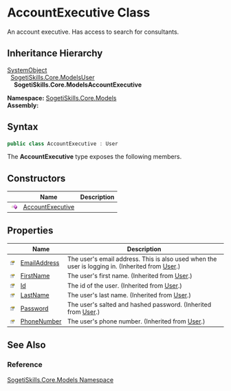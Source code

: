 AccountExecutive Class
======================
An account executive. Has access to search for consultants.


Inheritance Hierarchy
---------------------
[SystemObject][1]  
  [SogetiSkills.Core.ModelsUser][2]  
    **SogetiSkills.Core.ModelsAccountExecutive**  

**Namespace:** [SogetiSkills.Core.Models][3]  
**Assembly:**

Syntax
------

```csharp
public class AccountExecutive : User
```

The **AccountExecutive** type exposes the following members.


Constructors
------------

                 | Name                  | Description 
---------------- | --------------------- | ----------- 
![Public method] | [AccountExecutive][4] |             


Properties
----------

                   | Name              | Description                                                                                          
------------------ | ----------------- | ---------------------------------------------------------------------------------------------------- 
![Public property] | [EmailAddress][5] | The user's email address. This is also used when the user is logging in. (Inherited from [User][2].) 
![Public property] | [FirstName][6]    | The user's first name. (Inherited from [User][2].)                                                   
![Public property] | [Id][7]           | The id of the user. (Inherited from [User][2].)                                                      
![Public property] | [LastName][8]     | The user's last name. (Inherited from [User][2].)                                                    
![Public property] | [Password][9]     | The user's salted and hashed password. (Inherited from [User][2].)                                   
![Public property] | [PhoneNumber][10] | The user's phone number. (Inherited from [User][2].)                                                 


See Also
--------

### Reference
[SogetiSkills.Core.Models Namespace][3]  

[1]: http://msdn.microsoft.com/en-us/library/e5kfa45b
[2]: ../User/README.md
[3]: ../README.md
[4]: _ctor.md
[5]: ../User/EmailAddress.md
[6]: ../User/FirstName.md
[7]: ../User/Id.md
[8]: ../User/LastName.md
[9]: ../User/Password.md
[10]: ../User/PhoneNumber.md
[Public method]: ../../_icons/pubmethod.gif "Public method"
[Public property]: ../../_icons/pubproperty.gif "Public property"